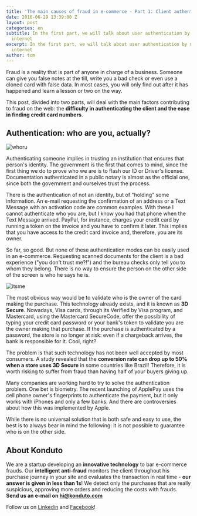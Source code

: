 ```yaml
---
title: 'The main causes of fraud in e-commerce - Part 1: Client authentication'
date: 2016-06-29 13:39:00 Z
layout: post
categories: en
subtitle: In the first part, we will talk about user authentication by means of the
  internet
excerpt: In the first part, we will talk about user authentication by means of the
  internet
author: tom
---
```


Fraud is a reality that is part of anyone in charge of a business. Someone can give you false notes at the till, write you a bad check or even use a cloned card with false data. In most cases, you will only find out after it has happened and learn a lesson or two on the way.

This post, divided into two parts, will deal with the main factors contributing to fraud on the web: the **difficulty in authenticating the client and the ease in finding credit card numbers**.

## Authentication: who are you, actually?

![whoru](/images/160629-whoru.gif)

Authenticating someone implies in trusting an institution that ensures that person's identity. The government is the first that comes to mind, since the first thing we do to prove who we are is to flash our ID or Driver's license. Documentation authenticated in a public notary is almost as the official one, since both the government and ourselves trust the process.

There is the authentication of not an identity, but of "holding" some information. An e-mail requesting the confirmation of an address or a Text Message with an activation code are common examples. With these I cannot authenticate who you are, but I know you had that phone when the Text Message arrived. PayPal, for instance, charges your credit card by running a token on the invoice and you have to confirm it later. This implies that you have access to the credit card invoice and, therefore, you are its owner.

So far, so good. But none of these authentication modes can be easily used in an e-commerce. Requesting scanned documents for the client is a bad experience ("you don't trust me?!") and the bureau checks only tell you to whom they belong. There is no way to ensure the person on the other side of the screen is who he says he is.

![itsme](/images/160629-itsme.gif)

The most obvious way would be to validate who is the owner of the card making the purchase. This technology already exists, and it is known as **3D Secure**. Nowadays, Visa cards, through its Verified by Visa program, and Mastercard, using the Mastercard SecureCode, offer the possibility of typing your credit card password or your bank's token to validate you are the owner making that purchase. If the purchase is authenticated by a password, the store is no longer at risk: even if a chargeback arrives, the bank is responsible for it. Cool, right?

The problem is that such technology has not been well accepted by most consumers. A study revealed that the **conversion rate can drop up to 50% when a store uses 3D Secure** in some countries like Brazil! Therefore, it is worth risking to suffer from fraud than having half of your buyers giving up.

Many companies are working hard to try to solve the authentication problem. One bet is biometry. The recent launching of ApplePay uses the cell phone owner's fingerprints to authenticate the payment, but it only works with iPhones and only a few banks. And there are controversies about how this was implemented by Apple.

While there is no universal solution that is both safe and easy to use, the best is to always bear in mind the following: it is not possible to guarantee who is on the other side.

## About Konduto

We are a startup developing an **innovative technology** to bar e-commerce frauds. Our **intelligent anti-fraud** monitors the client throughout his purchase journey in your site and evaluates the transaction in real time - **our answer is given in less than 1s**! We detect only the purchases that are really suspicious, approving more orders and reducing the costs with frauds. **Send us an e-mail on [hi@konduto.com](mailto:hi@konduto.com)**

Follow us on [Linkedin](https://www.linkedin.com/company/konduto) and [Facebook](https://www.facebook.com/konduto)!